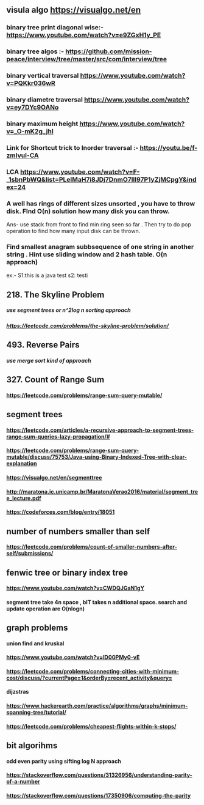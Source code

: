 ## visula algo https://visualgo.net/en

### binary tree print diagonal wise:-https://www.youtube.com/watch?v=e9ZGxH1y_PE
### binary tree algos :- https://github.com/mission-peace/interview/tree/master/src/com/interview/tree
### binary vertical traversal https://www.youtube.com/watch?v=PQKkr036wR
### binary diametre traversal https://www.youtube.com/watch?v=ey7DYc9OANo
### binary maximum height https://www.youtube.com/watch?v=_O-mK2g_jhI
### Link for Shortcut trick to Inorder traversal :-  https://youtu.be/f-zmIvul-CA
### LCA https://www.youtube.com/watch?v=F-_1sbnPbWQ&list=PLeIMaH7i8JDj7DnmO7lll97P1yZjMCpgY&index=24
### A well has rings of different sizes unsorted , you have to throw disk. FInd O(n) solution how many disk you can throw.
 Ans- use stack from front to find min ring seen so far . Then try to do pop operation to find how many input disk can be thrown.
### Find smallest anagram subbsequence of one string in another string . Hint use sliding window and 2 hash table. O(n approach)
ex:- S1:this  is a java test  s2: testi

## 218. The Skyline Problem
##### use segment trees or n^2log n sorting approach
##### https://leetcode.com/problems/the-skyline-problem/solution/

## 493. Reverse Pairs
##### use merge sort kind of approach

## 327. Count of Range Sum
#### https://leetcode.com/problems/range-sum-query-mutable/


## segment trees
#### https://leetcode.com/articles/a-recursive-approach-to-segment-trees-range-sum-queries-lazy-propagation/#

#### https://leetcode.com/problems/range-sum-query-mutable/discuss/75753/Java-using-Binary-Indexed-Tree-with-clear-explanation
#### https://visualgo.net/en/segmenttree
#### http://maratona.ic.unicamp.br/MaratonaVerao2016/material/segment_tree_lecture.pdf
#### https://codeforces.com/blog/entry/18051


## number of numbers smaller than self
####  https://leetcode.com/problems/count-of-smaller-numbers-after-self/submissions/

## fenwic tree or binary index tree
#### https://www.youtube.com/watch?v=CWDQJGaN1gY
#### segment tree take 4n space , bIT takes n additional space. search and update operation are O(nlogn)

## graph problems
#### union find and kruskal
#### https://www.youtube.com/watch?v=ID00PMy0-vE
#### https://leetcode.com/problems/connecting-cities-with-minimum-cost/discuss/?currentPage=1&orderBy=recent_activity&query=
#### dijzstras
#### https://www.hackerearth.com/practice/algorithms/graphs/minimum-spanning-tree/tutorial/
#### https://leetcode.com/problems/cheapest-flights-within-k-stops/
#### 

## bit algorihms
#### odd even parity    using  sifting log N approach
#### 
#### https://stackoverflow.com/questions/31326956/understanding-parity-of-a-number
#### https://stackoverflow.com/questions/17350906/computing-the-parity
